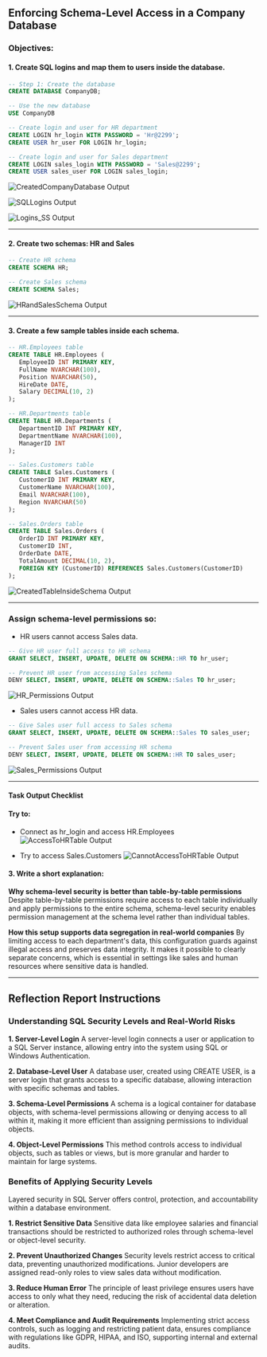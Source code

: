 ## Enforcing Schema-Level Access in a Company Database
 ### Objectives:

 #### 1. Create SQL logins and map them to users inside the database.
 ```sql
-- Step 1: Create the database
CREATE DATABASE CompanyDB;

-- Use the new database
USE CompanyDB

-- Create login and user for HR department
CREATE LOGIN hr_login WITH PASSWORD = 'Hr@2299';
CREATE USER hr_user FOR LOGIN hr_login;

-- Create login and user for Sales department
CREATE LOGIN sales_login WITH PASSWORD = 'Sales@2299';
CREATE USER sales_user FOR LOGIN sales_login;
```

![CreatedCompanyDatabase Output](./image/CompanyDB.png)

![SQLLogins Output](./image/SQL_Logins.png)

![Logins_SS Output](./image/Logins.png)

------------------

#### 2. Create two schemas: HR and Sales
 ```sql
-- Create HR schema
CREATE SCHEMA HR;

-- Create Sales schema
CREATE SCHEMA Sales;
```
![HRandSalesSchema Output](./image/HRSalesSchemas.png)

------------------

#### 3. Create a few sample tables inside each schema.
 ```sql
-- HR.Employees table
CREATE TABLE HR.Employees (
    EmployeeID INT PRIMARY KEY,
    FullName NVARCHAR(100),
    Position NVARCHAR(50),
    HireDate DATE,
    Salary DECIMAL(10, 2)
);

-- HR.Departments table
CREATE TABLE HR.Departments (
    DepartmentID INT PRIMARY KEY,
    DepartmentName NVARCHAR(100),
    ManagerID INT
);

-- Sales.Customers table
CREATE TABLE Sales.Customers (
    CustomerID INT PRIMARY KEY,
    CustomerName NVARCHAR(100),
    Email NVARCHAR(100),
    Region NVARCHAR(50)
);

-- Sales.Orders table
CREATE TABLE Sales.Orders (
    OrderID INT PRIMARY KEY,
    CustomerID INT,
    OrderDate DATE,
    TotalAmount DECIMAL(10, 2),
    FOREIGN KEY (CustomerID) REFERENCES Sales.Customers(CustomerID)
);
```
![CreatedTableInsideSchema Output](./image/TableInsideSchema.png)

--------------

### Assign schema-level permissions so:

- HR users cannot access Sales data.
```sql
-- Give HR user full access to HR schema
GRANT SELECT, INSERT, UPDATE, DELETE ON SCHEMA::HR TO hr_user;

-- Prevent HR user from accessing Sales schema
DENY SELECT, INSERT, UPDATE, DELETE ON SCHEMA::Sales TO hr_user;
```
![HR_Permissions Output](./image/HRPermissions.png)

- Sales users cannot access HR data.
```sql
-- Give Sales user full access to Sales schema
GRANT SELECT, INSERT, UPDATE, DELETE ON SCHEMA::Sales TO sales_user;

-- Prevent Sales user from accessing HR schema
DENY SELECT, INSERT, UPDATE, DELETE ON SCHEMA::HR TO sales_user;
```

![Sales_Permissions Output](./image/SalesPermissions.png)

-------------------

#### Task Output Checklist

#### Try to:

- Connect as hr_login and access HR.Employees
![AccessToHRTable Output](./image/AccessToHRTable.png)

- Try to access Sales.Customers
![CannotAccessToHRTable Output](./image/CannotAccessToHR.png)



#### 3. Write a short explanation:
**Why schema-level security is better than table-by-table permissions**
Despite table-by-table permissions require access to each table individually and apply permissions to the entire schema, schema-level security enables permission management at the schema level rather than individual tables.

**How this setup supports data segregation in real-world companies**
By limiting access to each department's data, this configuration guards against illegal access and preserves data integrity.  It makes it possible to clearly separate concerns, which is essential in settings like sales and human resources where sensitive data is handled.

-------------------
## Reflection Report Instructions

### Understanding SQL Security Levels and Real-World Risks
**1. Server-Level Login**
A server-level login connects a user or application to a SQL Server instance, allowing entry into the system using SQL or Windows Authentication.

**2. Database-Level User**
A database user, created using CREATE USER, is a server login that grants access to a specific database, allowing interaction with specific schemas and tables.

**3. Schema-Level Permissions**
A schema is a logical container for database objects, with schema-level permissions allowing or denying access to all within it, making it more efficient than assigning permissions to individual objects.

**4. Object-Level Permissions**
This method controls access to individual objects, such as tables or views, but is more granular and harder to maintain for large systems.


### Benefits of Applying Security Levels 
Layered security in SQL Server offers control, protection, and accountability within a database environment.

**1. Restrict Sensitive Data**
Sensitive data like employee salaries and financial transactions should be restricted to authorized roles through schema-level or object-level security.

**2. Prevent Unauthorized Changes**
Security levels restrict access to critical data, preventing unauthorized modifications. Junior developers are assigned read-only roles to view sales data without modification.

**3. Reduce Human Error**
The principle of least privilege ensures users have access to only what they need, reducing the risk of accidental data deletion or alteration.

**4. Meet Compliance and Audit Requirements**
Implementing strict access controls, such as logging and restricting patient data, ensures compliance with regulations like GDPR, HIPAA, and ISO, supporting internal and external audits.